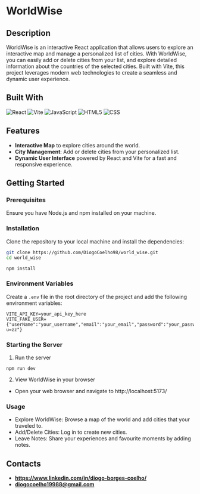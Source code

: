 # WorldWise

## Description
WorldWise is an interactive React application that allows users to explore an interactive map and manage a personalized list of cities. With WorldWise, you can easily add or delete cities from your list, and explore detailed information about the countries of the selected cities. Built with Vite, this project leverages modern web technologies to create a seamless and dynamic user experience.

## Built With
![React](https://img.shields.io/badge/React-61DAFB?style=for-the-badge&logo=react&logoColor=black)
![Vite](https://img.shields.io/badge/Vite-646CFF?style=for-the-badge&logo=vite&logoColor=white)
![JavaScript](https://img.shields.io/badge/JavaScript-F7DF1E?style=for-the-badge&logo=javascript&logoColor=black)
![HTML5](https://img.shields.io/badge/HTML5-E34F26?style=for-the-badge&logo=html5&logoColor=white)
![CSS](https://img.shields.io/badge/CSS-1572B6?style=for-the-badge&logo=css3&logoColor=white)

## Features
- **Interactive Map** to explore cities around the world.
- **City Management**: Add or delete cities from your personalized list.
- **Dynamic User Interface** powered by React and Vite for a fast and responsive experience.

## Getting Started

### Prerequisites
Ensure you have Node.js and npm installed on your machine.

### Installation
Clone the repository to your local machine and install the dependencies:
```bash
git clone https://github.com/DiogoCoelho98/world_wise.git
cd world_wise
```
```
npm install
```
### Environment Variables
Create a `.env` file in the root directory of the project and add the following environment variables:
```
VITE_API_KEY=your_api_key_here
VITE_FAKE_USER={"userName":"your_username","email":"your_email","password":"your_password","avatar":"https://i.pravatar.cc/100?u=zz"}
```
### Starting the Server
1. Run the server
```
npm run dev
```
2. View WorldWise in your browser
- Open your web browser and navigate to http://localhost:5173/
### Usage
- Explore WorldWise: Browse a map of the world and add cities that your traveled to.
- Add/Delete Cities: Log in to create new cities.
- Leave Notes: Share your experiences and favourite moments by adding notes.

## Contacts
- **https://www.linkedin.com/in/diogo-borges-coelho/**
- **diogocoelho19988@gmail.com**

